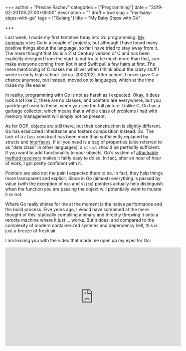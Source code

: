 +++
author = "Preslav Rachev"
categories = ["Programming"]
date = "2019-02-20T05:27:00+00:00"
description = ""
draft = true
slug = "my-baby-steps-with-go"
tags = ["Golang"]
title = "My Baby Steps with Go"

+++
<p>Last week, I made my first tentative foray into Go programming. <a href="https://www.ki-labs.com/">My company</a> uses Go in a couple of projects, but although I have heard many positive things about the language, so far I have tried to stay away from it. The mere thought that Go is a 21st Century version of C and has been explicitly designed from the start to not try to be much more than that, can make everyone coming from Kotlin and Swift pull a few hairs at first. The mere mentioning of C makes me shiver when I think about the crazy stuff I wrote in early high school  (circa. 2000/02). After school, I never gave C a chance anymore, but instead, moved on to languages, which at the time made my life easier.</p><p>In reality, programming with Go is not as harsh as I expected. Okay, it does look a lot like C, there are no classes, and pointers are everywhere, but you quickly get used to these, when you see the full picture. Unlike C, Go has a garbage collector, which means that a whole class of problems I had with memory management will simply not be present.</p><p>As for OOP, objects are still there, but their construction is slightly different. Go has eradicated inheritance and fosters composition instead. Go  The lack of a <code>class</code> construct has been more than sufficiently replaced by structs and <a href="https://gobyexample.com/interfaces">interfaces</a>. If all you need is a bag of properties (also referred to as "data class" in other languages), a <code>struct</code> should be perfectly sufficient. If you want to add functionality to your objects, Go's system of <a href="https://gobyexample.com/interfaces">attachable method receivers</a> makes it fairly easy to do so. In fact, after an hour of hour of work, I got pretty confident with it.</p><p>Pointers are also not the pain I expected them to be. In fact, they help things more transparent and explicit. Since in Go (almost) everything is passed by value (with the exception of <code>map</code> and <code>slice</code>) pointers actually help distinguish when the function you are passing the object will potentially want to mutate it or not.</p><p>Where Go really shines for me at the moment is the native performance and the build process. Five years ago, I would have screamed at the mere thought of this: statically compiling a binary and directly throwing it onto a remote machine where it just ... works. But it does, and compared to the complexity of modern containerized systems and dependency hell, this is just a breeze of fresh air.</p><p>I am leaving you with the video that made me open up my eyes for Go:</p><iframe width="560" height="315" src="https://www.youtube.com/embed/cQ7STILAS0M" frameborder="0" allow="accelerometer; autoplay; encrypted-media; gyroscope; picture-in-picture" allowfullscreen></iframe>
